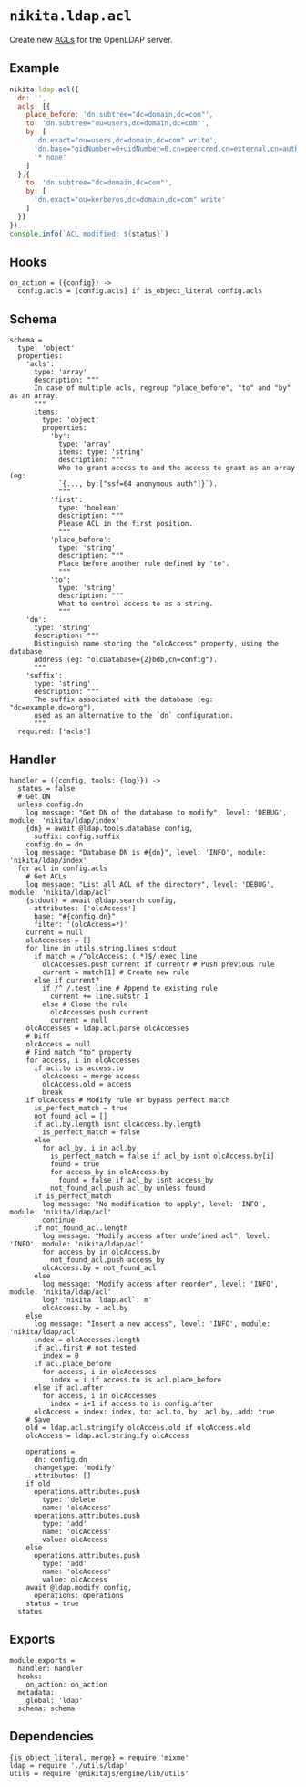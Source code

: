 
# `nikita.ldap.acl`

Create new [ACLs](acls) for the OpenLDAP server.

## Example

```js
nikita.ldap.acl({
  dn: '',
  acls: [{
    place_before: 'dn.subtree="dc=domain,dc=com"',
    to: 'dn.subtree="ou=users,dc=domain,dc=com"',
    by: [
      'dn.exact="ou=users,dc=domain,dc=com" write',
      'dn.base="gidNumber=0+uidNumber=0,cn=peercred,cn=external,cn=auth" read',
      '* none'
    ]
  },{
    to: 'dn.subtree="dc=domain,dc=com"',
    by: [
      'dn.exact="ou=kerberos,dc=domain,dc=com" write'
    ]
  }]
})
console.info(`ACL modified: ${status}`)
```

## Hooks

    on_action = ({config}) ->
      config.acls = [config.acls] if is_object_literal config.acls

## Schema

    schema =
      type: 'object'
      properties:
        'acls':
          type: 'array'
          description: """
          In case of multiple acls, regroup "place_before", "to" and "by" as an array.
          """
          items:
            type: 'object'
            properties:
              'by':
                type: 'array'
                items: type: 'string'
                description: """
                Who to grant access to and the access to grant as an array (eg:
                `{..., by:["ssf=64 anonymous auth"]}`).
                """
              'first':
                type: 'boolean'
                description: """
                Please ACL in the first position.
                """
              'place_before':
                type: 'string'
                description: """
                Place before another rule defined by "to".
                """
              'to':
                type: 'string'
                description: """
                What to control access to as a string.
                """
        'dn':
          type: 'string'
          description: """
          Distinguish name storing the "olcAccess" property, using the database
          address (eg: "olcDatabase={2}bdb,cn=config").
          """
        'suffix':
          type: 'string'
          description: """
          The suffix associated with the database (eg: "dc=example,dc=org"),
          used as an alternative to the `dn` configuration.
          """
      required: ['acls']


## Handler

    handler = ({config, tools: {log}}) ->
      status = false
      # Get DN
      unless config.dn
        log message: "Get DN of the database to modify", level: 'DEBUG', module: 'nikita/ldap/index'
        {dn} = await @ldap.tools.database config,
          suffix: config.suffix
        config.dn = dn
        log message: "Database DN is #{dn}", level: 'INFO', module: 'nikita/ldap/index'
      for acl in config.acls
        # Get ACLs
        log message: "List all ACL of the directory", level: 'DEBUG', module: 'nikita/ldap/acl'
        {stdout} = await @ldap.search config,
          attributes: ['olcAccess']
          base: "#{config.dn}"
          filter: '(olcAccess=*)'
        current = null
        olcAccesses = []
        for line in utils.string.lines stdout
          if match = /^olcAccess: (.*)$/.exec line
            olcAccesses.push current if current? # Push previous rule
            current = match[1] # Create new rule
          else if current?
            if /^ /.test line # Append to existing rule
              current += line.substr 1
            else # Close the rule
              olcAccesses.push current
              current = null
        olcAccesses = ldap.acl.parse olcAccesses
        # Diff
        olcAccess = null
        # Find match "to" property
        for access, i in olcAccesses
          if acl.to is access.to
            olcAccess = merge access
            olcAccess.old = access
            break
        if olcAccess # Modify rule or bypass perfect match
          is_perfect_match = true
          not_found_acl = []
          if acl.by.length isnt olcAccess.by.length
            is_perfect_match = false
          else
            for acl_by, i in acl.by
              is_perfect_match = false if acl_by isnt olcAccess.by[i]
              found = true
              for access_by in olcAccess.by
                found = false if acl_by isnt access_by
              not_found_acl.push acl_by unless found
          if is_perfect_match
            log message: "No modification to apply", level: 'INFO', module: 'nikita/ldap/acl'
            continue
          if not_found_acl.length
            log message: "Modify access after undefined acl", level: 'INFO', module: 'nikita/ldap/acl'
            for access_by in olcAccess.by
              not_found_acl.push access_by
            olcAccess.by = not_found_acl
          else
            log message: "Modify access after reorder", level: 'INFO', module: 'nikita/ldap/acl'
            log? 'nikita `ldap.acl`: m'
            olcAccess.by = acl.by
        else
          log message: "Insert a new access", level: 'INFO', module: 'nikita/ldap/acl'
          index = olcAccesses.length
          if acl.first # not tested
            index = 0
          if acl.place_before
            for access, i in olcAccesses
              index = i if access.to is acl.place_before
          else if acl.after
            for access, i in olcAccesses
              index = i+1 if access.to is config.after
          olcAccess = index: index, to: acl.to, by: acl.by, add: true
        # Save
        old = ldap.acl.stringify olcAccess.old if olcAccess.old
        olcAccess = ldap.acl.stringify olcAccess
        
        operations =
          dn: config.dn
          changetype: 'modify'
          attributes: []
        if old
          operations.attributes.push
            type: 'delete'
            name: 'olcAccess'
          operations.attributes.push
            type: 'add'
            name: 'olcAccess'
            value: olcAccess
        else
          operations.attributes.push
            type: 'add'
            name: 'olcAccess'
            value: olcAccess
        await @ldap.modify config,
          operations: operations
        status = true
      status

## Exports

    module.exports =
      handler: handler
      hooks:
        on_action: on_action
      metadata:
        global: 'ldap'
      schema: schema

## Dependencies

    {is_object_literal, merge} = require 'mixme'
    ldap = require './utils/ldap'
    utils = require '@nikitajs/engine/lib/utils'

[acls]: http://www.openldap.org/doc/admin24/access-control.html
[tuto]: https://documentation.fusiondirectory.org/fr/documentation/convert_acl
